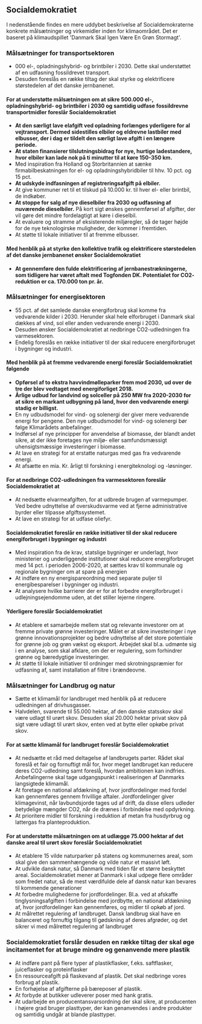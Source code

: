 <a name="socialdemokratiet"></a>
## Socialdemokratiet

I nedenstående findes en mere uddybet beskrivelse af Socialdemokraterne konkrete målsætninger og virkemidler inden for klimaområdet. Det er baseret på klimaudspillet &#39;Danmark Skal Igen Være En Grøn Stormagt&#39;.

### Målsætninger for transportsektoren

- 000 el-, opladningshybrid- og brintbiler i 2030. Dette skal understøttet af en udfasning fossildrevet transport.
- Desuden foreslås en række tiltag der skal styrke og elektrificere størstedelen af det danske jernbanenet.

#### For at understøtte målsætningen om at sikre 500.000 el-, opladningshybrid- og brintbiler i 2030 og samtidig udfase fossildrevne transportmidler foreslår Socialdemokratiet

- **At den særligt lave elafgift ved opladning forlænges yderligere for al vejtransport. Dermed sidestilles elbiler og eldrevne lastbiler med elbusser, der i dag er tildelt den særligt lave afgift i en længere periode.**
- **At staten finansierer tilslutningsbidrag for nye, hurtige ladestandere, hvor elbiler kan lade nok på ti minutter til at køre 150-350 km.**
- Med inspiration fra Holland og Storbritannien at sænke firmabilbeskatningen for el- og opladningshybridbiler til hhv. 10 pct. og 15 pct.
- **At udskyde indfasningen af registreringsafgift på elbiler.**
- At give kommuner ret til et tilskud på 10.000 kr. til hver el- eller brintbil, de indkøber.
- **At stoppe for salg af nye dieselbiler fra 2030 og udfasning af nuværende dieselbiler.** På kort sigt ønskes gennemførsel af afgifter, der vil gøre det mindre fordelagtigt at køre i dieselbil.
- At evaluere og stramme af eksisterende miljøregler, så de tager højde for de nye teknologirske muligheder, der kommer i fremtiden.
- At støtte til lokale initiativer til at fremme elbusser.

#### Med henblik på at styrke den kollektive trafik og elektrificere størstedelen af det danske jernbanenet ønsker Socialdemokratiet

- **At gennemføre den fulde elektrificering af jernbanestrækningerne, som tidligere har været aftalt med Togfonden DK. Potentialet for CO2­reduktion er ca. 170.000 ton pr. år.**

### Målsætninger for energisektoren

- 55 pct. af det samlede danske energiforbrug skal komme fra vedvarende kilder i 2030. Herunder skal hele elforbruget i Danmark skal dækkes af vind, sol eller anden vedvarende energi i 2030.
- Desuden ønsker Socialdemokratiet at nedbringe CO2-udledningen fra varmesektoren.
- Endelig foreslås en række initiativer til der skal reducere energiforbruget i bygninger og industri.

#### Med henblik på at fremme vedvarende energi foreslår Socialdemokratiet følgende

- **Opførsel af to ekstra havvindmølleparker frem mod 2030, ud over de tre der blev vedtaget med energiforliget 2018.**
- **Årlige udbud for landvind og solceller på 250 MW fra 2020-2030 for at sikre en markant udbygning på land, hvor den vedvarende energi stadig er billigst.**
- En ny udbudsmodel for vind- og solenergi der giver mere vedvarende energi for pengene. Den nye udbudsmodel for vind- og solenergi bør følge Klimarådets anbefalinger.
- Indførsel af nye principper for anvendelse af biomasse, der blandt andet sikre, at der ikke foretages nye miljø- eller samfundsmæssigt uhensigtsmæssige investeringer i biomasse.
- At lave en strategi for at erstatte naturgas med gas fra vedvarende energi.
- At afsætte en mia. Kr. årligt til forskning i energiteknologi og -løsninger.

#### For at nedbringe CO2-udledningen fra varmesektoren foreslår Socialdemokratiet at

- At nedsætte elvarmeafgiften, for at udbrede brugen af varmepumper. Ved bedre udnyttelse af overskudsvarme ved at fjerne administrative byrder eller tilpasse afgiftssystemet.
- At lave en strategi for at udfase oliefyr.

#### Socialdemokratiet foreslår en række initiativer til der skal reducere energiforbruget i bygninger og industri

- Med inspiration fra de krav, statslige bygninger er underlagt, hvor ministerier og underliggende institutioner skal reducere energiforbruget med 14 pct. i perioden 2006-2020, at sættes krav til kommunale og regionale bygninger om at spare på energien
- At indføre en ny energispareordning med separate puljer til energibesparelser i bygninger og industri.
- At analysere hvilke barrierer der er for at forbedre energiforbruget i udlejningsejendomme uden, at det stiller lejerne ringere.

#### Yderligere foreslår Socialdemokratiet

- At etablere et samarbejde mellem stat og relevante investorer om at fremme private grønne investeringer. Målet er at sikre investeringer i nye grønne innovationsprojekter og bedre udnyttelse af det store potentiale for grønne job og grøn vækst og eksport. Arbejdet skal bl.a. udmønte sig i en analyse, som skal afklare, om der er regulering, som forhindrer grønne og bæredygtige investeringer.
- At støtte til lokale initiativer til ordninger med skrotningspræmier for udfasning af, samt installation af filtre i brændeovne.

### Målsætninger for Landbrug og natur

- Sætte et klimamål for landbruget med henblik på at reducere udledningen af drivhusgasser.
- Halvdelen, svarende til 55.000 hektar, af den danske statsskov skal være udlagt til urørt skov. Desuden skal 20.000 hektar privat skov på sigt være udlagt til urørt skov, enten ved at bytte eller opkøbe privat skov.

#### For at sætte klimamål for landbruget foreslår Socialdemokratiet

- At nedsætte et råd med deltagelse af landbrugets parter. Rådet skal foreslå et fair og fornuftigt mål for, hvor meget landbruget kan reducere deres CO2-udledning samt foreslå, hvordan ambitionen kan indfries. Anbefalingerne skal tage udgangspunkt i realiseringen af Danmarks langsigtede klimamål.
- At foretage en national afdækning af, hvor jordfordelinger med fordel kan gennemføres gennem frivillige aftaler. Jordfordelinger giver klimagevinst, når lavbundsjorde tages ud af drift, da disse ellers udleder betydelige mængder CO2, når de drænes i forbindelse med opdyrkning.
- At prioritere midler til forskning i reduktion af metan fra husdyrbrug og lattergas fra planteproduktion.

#### For at understøtte målsætningen om at udlægge 75.000 hektar af det danske areal til urørt skov foreslår Socialdemokratiet

- At etablere 15 vilde naturparker på statens og kommunernes areal, som skal give den sammenhængende og vilde natur et massivt løft.
- At udvikle dansk natur, så Danmark med tiden får et større beskyttet areal. Socialdemokratiet mener at Danmark i skal udpege flere områder som fredet natur, så de mest værdifulde dele af dansk natur kan bevares til kommende generationer
- At forbedre mulighederne for jordfordelinger. Bl.a. ved at afskaffe tinglysningsafgiften i forbindelse med jordbytte, en national afdækning af, hvor jordfordelinger kan gennemføres, og midler til opkøb af jord.
- At målrettet regulering af landbruget. Dansk landbrug skal have en balanceret og fornuftig tilgang til gødskning af deres afgrøder, og det sikrer vi med målrettet regulering af landbruget

### Socialdemokratiet forslår desuden en række tiltag der skal øge incitamentet for at bruge mindre og genanvende mere plastik

- At indføre pant på flere typer af plastikflasker, f.eks. saftflasker, juiceflasker og proteinflasker
- En ressourceafgift på flaskevand af plastik. Det skal nedbringe vores forbrug af plastik.
- En forhøjelse af afgifterne på bæreposer af plastik.
- At forbyde at butikker udleverer poser med hank gratis.
- At udarbejde en producentansvarsordning der skal sikre, at producenten i højere grad bruger plasttyper, der kan genanvendes i andre produkter og samtidig undgår at blande plasttyper.